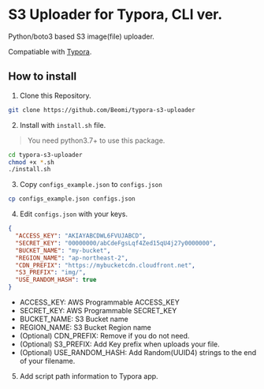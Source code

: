 # S3 Uploader for Typora, CLI ver.

Python/boto3 based S3 image(file) uploader.

Compatiable with [Typora](http://typora.io/).

## How to install

1. Clone this Repository.

```bash
git clone https://github.com/Beomi/typora-s3-uploader
```

2. Install with `install.sh` file.

> You need python3.7+ to use this package.

```bash
cd typora-s3-uploader
chmod +x *.sh
./install.sh
```

3. Copy `configs_example.json` to `configs.json`

```bash
cp configs_example.json configs.json
```

4. Edit `configs.json` with your keys.

```json
{
  "ACCESS_KEY": "AKIAYABCDWL6FVUJABCD",
  "SECRET_KEY": "00000000/abCdeFgsLqf4Zed15qU4j27y0000000",
  "BUCKET_NAME": "my-bucket",
  "REGION_NAME": "ap-northeast-2",
  "CDN_PREFIX": "https://mybucketcdn.cloudfront.net",
  "S3_PREFIX": "img/",
  "USE_RANDOM_HASH": true
}
```

- ACCESS_KEY: AWS Programmable ACCESS_KEY
- SECRET_KEY: AWS Programmable SECRET_KEY
- BUCKET_NAME: S3 Bucket name
- REGION_NAME: S3 Bucket Region name
- (Optional) CDN_PREFIX: Remove if you do not need.
- (Optional) S3_PREFIX: Add Key prefix when uploads your file.
- (Optional) USE_RANDOM_HASH: Add Random(UUID4) strings to the end of your filename.

5. Add script path information to Typora app.
